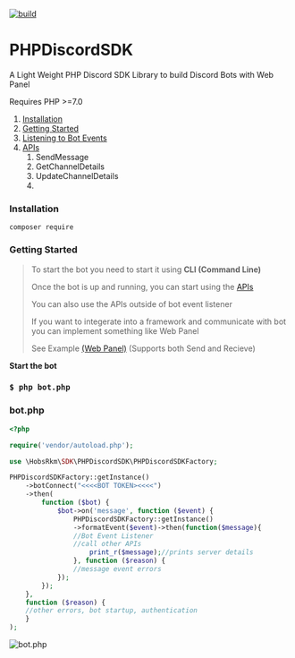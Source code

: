 [![build](https://github.com/hobsRKM/PHPDiscordSDK/actions/workflows/php.yml/badge.svg?branch=master)](https://github.com/hobsRKM/PHPDiscordSDK/actions/workflows/php.yml)
# PHPDiscordSDK
A Light Weight PHP Discord SDK Library to build Discord Bots with Web Panel

Requires PHP >=7.0

1. [Installation](Installation)
2. [Getting Started](Getting_Started)
3. [Listening to Bot Events](bot_events)
4. [APIs](APIs)
   1. SendMessage
   2. GetChannelDetails
   3. UpdateChannelDetails
   4.

### Installation
````
composer require
````
### Getting Started

> To start the bot you need to start it using **CLI (Command Line)**
>
> Once the bot is up and running, you can start using the [APIs](apis)
>
> You can  also use the APIs outside of bot  event listener
>
> If you want to integerate into a framework and communicate with bot  you can implement something like  Web Panel
>
>  See Example  [(Web Panel)](Web_Panel) (Supports both Send and Recieve)

**Start  the bot**
###  ```` $ php bot.php ````

### bot.php

```` php
<?php

require('vendor/autoload.php');

use \HobsRkm\SDK\PHPDiscordSDK\PHPDiscordSDKFactory;

PHPDiscordSDKFactory::getInstance()
	->botConnect("<<<<BOT TOKEN><<<<")
	->then(
		function ($bot) {
			$bot->on('message', function ($event) {
				PHPDiscordSDKFactory::getInstance()
				->formatEvent($event)->then(function($message){
				//Bot Event Listener
				//call other APIs
					print_r($message);//prints server details
				}, function ($reason) {
				//message event errors
			});
		});
	},
	function ($reason) {
	//other errors, bot startup, authentication
	}
);
````
![bot.php](https://web.inmelodies.in/wp-content/uploads/2021/08/Screenshot_2.png)



